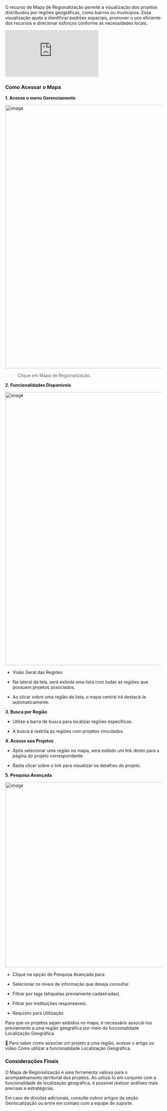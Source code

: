 O recurso de Mapa de Regionalização permite a visualização dos projetos distribuídos por regiões geográficas, como bairros ou municípios. Essa visualização ajuda a identificar padrões espaciais, promover o uso eficiente dos recursos e direcionar esforços conforme as necessidades locais.

<div class="video-container">
  <iframe
    src="https://player.vimeo.com/video/1121617770"
    title="Tutoria Vimeo"
    frameborder="0"
    allow="autoplay; fullscreen; picture-in-picture"
    allowfullscreen>
  </iframe>
</div>

### Como Acessar o Mapa

**1. Acesse o menu Gerenciamento**

<img width="1902" height="845" alt="image" src="https://github.com/user-attachments/assets/1b40f86f-3eb2-4178-b923-05539b328d53" />

> Clique em Mapa de Regionalização.

**2. Funcionalidades Disponíveis**

<img width="1897" height="876" alt="image" src="https://github.com/user-attachments/assets/30b4865a-9e8b-4912-9c23-69e4451d231a" />


* Visão Geral das Regiões

* Na lateral da tela, será exibida uma lista com todas as regiões que possuem projetos associados.

* Ao clicar sobre uma região da lista, o mapa central irá destacá-la automaticamente.

**3. Busca por Região**

* Utilize a barra de busca para localizar regiões específicas.

* A busca é restrita às regiões com projetos vinculados.

**4. Acesso aos Projetos**

* Após selecionar uma região no mapa, será exibido um link direto para a página do projeto correspondente.

* Basta clicar sobre o link para visualizar os detalhes do projeto.

**5. Pesquisa Avançada**

<img width="1911" height="594" alt="image" src="https://github.com/user-attachments/assets/3a7cf684-9593-4e95-ae42-1905cb76fecd" />


* Clique na opção de Pesquisa Avançada para:

* Selecionar os níveis de informação que deseja consultar.

* Filtrar por tags (etiquetas previamente cadastradas).

* Filtrar por instituições responsáveis.

* Requisito para Utilização

Para que os projetos sejam exibidos no mapa, é necessário associá-los previamente a uma região geográfica por meio da funcionalidade Localização Geográfica.

🔗 Para saber como associar um projeto a uma região, acesse o artigo ou vídeo Como utilizar a funcionalidade Localização Geográfica.



### Considerações Finais

O Mapa de Regionalização é uma ferramenta valiosa para o acompanhamento territorial dos projetos. Ao utilizá-lo em conjunto com a funcionalidade de localização geográfica, é possível realizar análises mais precisas e estratégicas.

Em caso de dúvidas adicionais, consulte outros artigos da seção Geolocalização ou entre em contato com a equipe de suporte.
